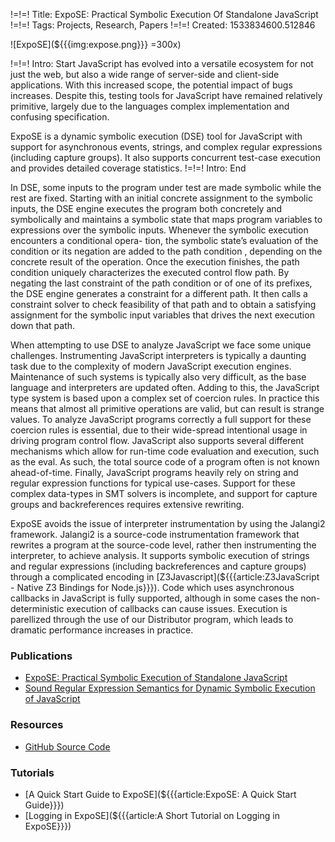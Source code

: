 !=!=! Title: ExpoSE: Practical Symbolic Execution Of Standalone JavaScript
!=!=! Tags: Projects, Research, Papers
!=!=! Created: 1533834600.512846

![ExpoSE](${{{img:expose.png}}} =300x)

!=!=! Intro: Start
JavaScript has evolved into a versatile ecosystem for not just the
web, but also a wide range of server-side and client-side applications.
With this increased scope, the potential impact of bugs increases.
Despite this, testing tools for JavaScript have remained relatively primitive,
largely due to the languages complex implementation and confusing specification.

ExpoSE is a dynamic symbolic execution (DSE) tool for JavaScript with support for
asynchronous events, strings, and complex regular expressions (including capture groups).
It also supports concurrent test-case execution and provides detailed coverage statistics.
!=!=! Intro: End

In DSE, some inputs to the program under test are made
symbolic while the rest are fixed. Starting with an initial concrete assignment
to the symbolic inputs, the DSE engine executes the program both
concretely and symbolically and maintains a symbolic state
that maps program variables to expressions over the symbolic inputs.
Whenever the symbolic execution encounters a conditional opera-
tion, the symbolic state’s evaluation of the condition or its negation
are added to the path condition , depending on the concrete result
of the operation. Once the execution finishes, the path condition
uniquely characterizes the executed control flow path. By negating
the last constraint of the path condition or of one of its prefixes, the
DSE engine generates a constraint for a different path. It then calls
a constraint solver to check feasibility of that path and to obtain a
satisfying assignment for the symbolic input variables that drives
the next execution down that path.

When attempting to use DSE to analyze JavaScript we face some unique challenges. Instrumenting JavaScript interpreters is typically a daunting task due to the complexity of modern JavaScript execution engines. Maintenance of such systems is typically also very difficult, as the base language and interpreters are updated often. Adding to this, the JavaScript type system is based upon a complex set of coercion rules. In practice this means that almost all primitive operations are valid, but can result is strange values. To analyze JavaScript programs correctly a full support for these coercion rules is essential, due to their wide-spread intentional usage in driving program control flow. JavaScript also supports several different mechanisms which allow for run-time code evaluation and execution, such as the eval. As such, the total source code of a program often is not known ahead-of-time. Finally, JavaScript programs heavily rely on string and regular expression functions for typical use-cases. Support for these complex data-types in SMT solvers is incomplete, and support for capture groups and backreferences requires extensive rewriting.

ExpoSE avoids the issue of interpreter instrumentation by using the Jalangi2 framework. Jalangi2 is a source-code instrumentation framework that rewrites a program at the source-code level, rather then instrumenting the interpreter, to achieve analysis. It supports symbolic execution of strings and regular expressions (including backreferences and capture groups) through a complicated encoding in [Z3Javascript](${{{article:Z3JavaScript - Native Z3 Bindings for Node.js}}}). Code which uses asynchronous callbacks in JavaScript is fully supported, although in some cases the non-deterministic execution of callbacks can cause issues. Execution is parellized through the use of our Distributor program, which leads to dramatic performance increases in practice.

### Publications

* [ExpoSE: Practical Symbolic Execution of Standalone JavaScript](/papers/practical_dse.pdf)
* [Sound Regular Expression Semantics for Dynamic Symbolic Execution of JavaScript](/papers/sound_regex_in_js.pdf)

### Resources

* [GitHub Source Code](http://github.com/ExpoSEJS/)

### Tutorials

* [A Quick Start Guide to ExpoSE](${{{article:ExpoSE: A Quick Start Guide}}})
* [Logging in ExpoSE](${{{article:A Short Tutorial on Logging in ExpoSE}}})

